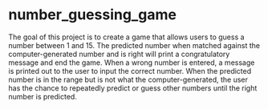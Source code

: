 # number_guessing_game

The goal of this project is to create a game that allows users to guess a number between 1 and 15.
The predicted number when matched against the computer-generated number and is right will print a congratulatory message and end the game.
When a wrong number is entered, a message is printed out to the user to input the correct number. When the predicted number is in the range
but is not what the computer-generated, the user has the chance to repeatedly predict or guess other numbers until the right number is predicted.
